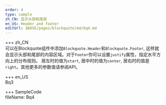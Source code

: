 ```yaml
---   
order: 4 
type: sample  
zh_CN: 显示头部和尾部
en_US: Header and footer
editUrl: $BASE/pages/blockquote/md/bq4.md
---      
```


+++ zh_CN   
可以在Blockquote组件中添加<Code>Blockquote.Header</Code>和<Code>Blockquote.Footer</Code>,
这样就会显示头部和尾部的内容区域。对于<Code>Footer</Code>你可以设置<Code>justify</Code>属性，指定水平方向上的分布规则。
居左时的值为<Code>start</Code>, 居中时的值为<Code>center</Code>, 居右时的值是<Code>right</Code>。其他更多的参数值请参阅API。 


+++ en_US   
Bq3

+++ SampleCode  
fileName: Bq4
